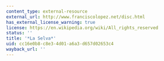 ```yaml
---
content_type: external-resource
external_url: http://www.franciscolopez.net/disc.html
has_external_license_warning: true
license: https://en.wikipedia.org/wiki/All_rights_reserved
status: ''
title: '*La Selva*'
uid: cc16e0b8-c8e3-4d01-a6a3-d657d02653c4
wayback_url: ''
---
```

